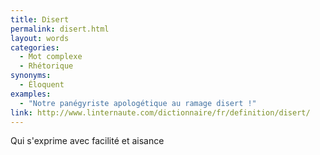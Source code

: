 ```yaml
---
title: Disert
permalink: disert.html
layout: words
categories:
  - Mot complexe
  - Rhétorique
synonyms:
  - Éloquent
examples:
  - "Notre panégyriste apologétique au ramage disert !"
link: http://www.linternaute.com/dictionnaire/fr/definition/disert/
---
```


Qui s'exprime avec facilité et aisance
